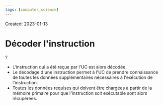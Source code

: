 ```yaml
---
tags: [computer_science] 
---
```

Created: 2023-01-13

# Décoder l'instruction
?
- L'instruction qui a été reçue par l'UC est alors décodée.
- Le décodage d'une instruction permet à l'UC de prendre connaissance de toutes les données supplémentaires nécessaires à l'exécution de l'instruction.
- Toutes les données requises qui doivent être chargées à partir de la mémoire primaire pour que l'instruction soit exécutable sont alors récupérées.
<!--SR:!2023-05-12,68,230-->